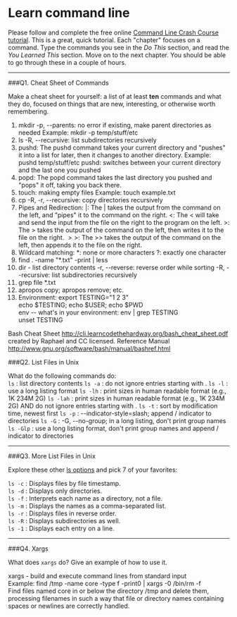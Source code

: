 # Learn command line

Please follow and complete the free online [Command Line Crash Course
tutorial](http://cli.learncodethehardway.org/book/). This is a great,
quick tutorial. Each "chapter" focuses on a command. Type the commands
you see in the _Do This_ section, and read the _You Learned This_
section. Move on to the next chapter. You should be able to go through
these in a couple of hours.

---

###Q1.  Cheat Sheet of Commands  

Make a cheat sheet for yourself: a list of at least **ten** commands and what they do, focused on things that are new, interesting, or otherwise worth remembering.

1. mkdir -p, --parents: no error if existing, make parent directories as needed
   Example: mkdir -p temp/stuff/etc
2. ls -R, --recursive: list subdirectories recursively
3. pushd: The pushd command takes your current directory and "pushes" it into a list for later, then it changes to another directory.
   Example: pushd temp/stuff/etc 
   pushd: switches between your current directory and the last one you pushed
4. popd: The popd command takes the last directory you pushed and "pops" it off, taking you back there.
5. touch: making empty files
   Example: touch example.txt
6. cp -R, -r, --recursive: copy directories recursively
7. Pipes and Redirection:
   $|$: The | takes the output from the command on the left, and "pipes" it to the command on the right.
   $<$: The < will take and send the input from the file on the right to the program on the left.
   $>$: The > takes the output of the command on the left, then writes it to the file on the right.
   $>>$: The >> takes the output of the command on the left, then appends it to the file on the right.
8. Wildcard matching:
   *: none or more characters
   ?: exactly one character
9. find . -name "*.txt" -print | less
10. dir - list directory contents
   -r, --reverse: reverse order while sorting
   -R, --recursive: list subdirectories recursively
11. grep file *.txt
12. apropos copy; apropos remove; etc.
13. Environment:
   export TESTING="1 2 3"   
   echo $TESTING; echo $USER; echo $PWD   
   env -- what's in your environment: env | grep TESTING   
   unset TESTING

Bash Cheat Sheet
http://cli.learncodethehardway.org/bash_cheat_sheet.pdf created by Raphael and CC licensed.
Reference Manual
http://www.gnu.org/software/bash/manual/bashref.html


###Q2.  List Files in Unix   

What do the following commands do:  
`ls`  : list directory contents
`ls -a` : do not ignore entries starting with .
`ls -l` : use a long listing format
`ls -lh` : print sizes in human readable format (e.g., 1K 234M 2G)
`ls -lah` : print sizes in human readable format (e.g., 1K 234M 2G) AND do not ignore entries starting with .
`ls -t`  : sort by modification time, newest first
`ls -p` : --indicator-style=slash; append / indicator to directories
`ls -G` : -G, --no-group; in a long listing, don't print group names
`ls -Glp` : use a long listing format, don't print group names and append / indicator to directories

---

###Q3.  More List Files in Unix  

Explore these other [ls options](http://www.techonthenet.com/unix/basic/ls.php) and pick 7 of your favorites:

`ls -c` :	Displays files by file timestamp.   
`ls -d` : Displays only directories.   
`ls -f` :	Interprets each name as a directory, not a file.   
`ls -m` :	Displays the names as a comma-separated list.   
`ls -r` :	Displays files in reverse order.   
`ls -R`	: Displays subdirectories as well.   
`ls -1`	: Displays each entry on a line.   

---

###Q4.  Xargs   

What does `xargs` do? Give an example of how to use it.

xargs - build and execute command lines from standard input    
Example: find /tmp -name core -type f -print0 | xargs -0 /bin/rm -f    
Find files named core in or below the directory /tmp and delete them, processing  filenames  in  such a way that file or directory names containing spaces or newlines are correctly handled.

 

